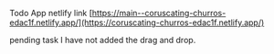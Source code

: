 Todo App netlify link
[https://main--coruscating-churros-edac1f.netlify.app/](https://coruscating-churros-edac1f.netlify.app/)

pending task
I have not added the drag and drop.
